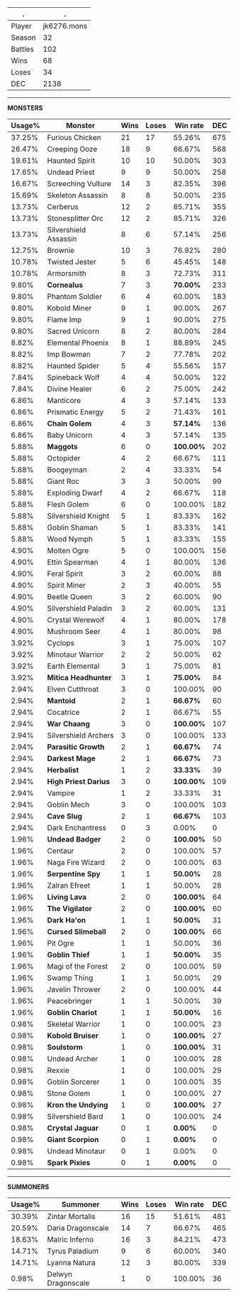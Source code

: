 .|.
|-|-
Player|jk6276.mons
Season|32
Battles|102
Wins|68
Loses|34
DEC|2138

---
**MONSTERS**

Usage%|Monster|Wins|Loses|Win rate|DEC|
-|-|-|-|-|-|
37.25%|Furious Chicken|21|17|55.26%|675|
26.47%|Creeping Ooze|18|9|66.67%|568|
19.61%|Haunted Spirit|10|10|50.00%|303|
17.65%|Undead Priest|9|9|50.00%|258|
16.67%|Screeching Vulture|14|3|82.35%|396|
15.69%|Skeleton Assassin|8|8|50.00%|235|
13.73%|Cerberus|12|2|85.71%|355|
13.73%|Stonesplitter Orc|12|2|85.71%|326|
13.73%|Silvershield Assassin|8|6|57.14%|256|
12.75%|Brownie|10|3|76.92%|280|
10.78%|Twisted Jester|5|6|45.45%|148|
10.78%|Armorsmith|8|3|72.73%|311|
9.80%|**Cornealus**|7|3|**70.00%**|233|
9.80%|Phantom Soldier|6|4|60.00%|183|
9.80%|Kobold Miner|9|1|90.00%|267|
9.80%|Flame Imp|9|1|90.00%|275|
9.80%|Sacred Unicorn|8|2|80.00%|284|
8.82%|Elemental Phoenix|8|1|88.89%|245|
8.82%|Imp Bowman|7|2|77.78%|202|
8.82%|Haunted Spider|5|4|55.56%|157|
7.84%|Spineback Wolf|4|4|50.00%|122|
7.84%|Divine Healer|6|2|75.00%|242|
6.86%|Manticore|4|3|57.14%|133|
6.86%|Prismatic Energy|5|2|71.43%|161|
6.86%|**Chain Golem**|4|3|**57.14%**|136|
6.86%|Baby Unicorn|4|3|57.14%|135|
5.88%|**Maggots**|6|0|**100.00%**|202|
5.88%|Octopider|4|2|66.67%|111|
5.88%|Boogeyman|2|4|33.33%|54|
5.88%|Giant Roc|3|3|50.00%|99|
5.88%|Exploding Dwarf|4|2|66.67%|118|
5.88%|Flesh Golem|6|0|100.00%|182|
5.88%|Silvershield Knight|5|1|83.33%|162|
5.88%|Goblin Shaman|5|1|83.33%|141|
5.88%|Wood Nymph|5|1|83.33%|155|
4.90%|Molten Ogre|5|0|100.00%|156|
4.90%|Ettin Spearman|4|1|80.00%|136|
4.90%|Feral Spirit|3|2|60.00%|88|
4.90%|Spirit Miner|2|3|40.00%|55|
4.90%|Beetle Queen|3|2|60.00%|90|
4.90%|Silvershield Paladin|3|2|60.00%|131|
4.90%|Crystal Werewolf|4|1|80.00%|178|
4.90%|Mushroom Seer|4|1|80.00%|98|
3.92%|Cyclops|3|1|75.00%|107|
3.92%|Minotaur Warrior|2|2|50.00%|62|
3.92%|Earth Elemental|3|1|75.00%|81|
3.92%|**Mitica Headhunter**|3|1|**75.00%**|84|
2.94%|Elven Cutthroat|3|0|100.00%|90|
2.94%|**Mantoid**|2|1|**66.67%**|60|
2.94%|Cocatrice|2|1|66.67%|55|
2.94%|**War Chaang**|3|0|**100.00%**|107|
2.94%|Silvershield Archers|3|0|100.00%|133|
2.94%|**Parasitic Growth**|2|1|**66.67%**|74|
2.94%|**Darkest Mage**|2|1|**66.67%**|73|
2.94%|**Herbalist**|1|2|**33.33%**|39|
2.94%|**High Priest Darius**|3|0|**100.00%**|109|
2.94%|Vampire|1|2|33.33%|31|
2.94%|Goblin Mech|3|0|100.00%|103|
2.94%|**Cave Slug**|2|1|**66.67%**|103|
2.94%|Dark Enchantress|0|3|0.00%|0|
1.96%|**Undead Badger**|2|0|**100.00%**|50|
1.96%|Centaur|2|0|100.00%|57|
1.96%|Naga Fire Wizard|2|0|100.00%|63|
1.96%|**Serpentine Spy**|1|1|**50.00%**|28|
1.96%|Zalran Efreet|1|1|50.00%|28|
1.96%|**Living Lava**|2|0|**100.00%**|64|
1.96%|**The Vigilator**|2|0|**100.00%**|60|
1.96%|**Dark Ha'on**|1|1|**50.00%**|31|
1.96%|**Cursed Slimeball**|2|0|**100.00%**|66|
1.96%|Pit Ogre|1|1|50.00%|36|
1.96%|**Goblin Thief**|1|1|**50.00%**|35|
1.96%|Magi of the Forest|2|0|100.00%|59|
1.96%|Swamp Thing|1|1|50.00%|29|
1.96%|Javelin Thrower|2|0|100.00%|44|
1.96%|Peacebringer|1|1|50.00%|39|
1.96%|**Goblin Chariot**|1|1|**50.00%**|16|
0.98%|Skeletal Warrior|1|0|100.00%|23|
0.98%|**Kobold Bruiser**|1|0|**100.00%**|27|
0.98%|**Soulstorm**|1|0|**100.00%**|31|
0.98%|Undead Archer|1|0|100.00%|28|
0.98%|Rexxie|1|0|100.00%|29|
0.98%|Goblin Sorcerer|1|0|100.00%|35|
0.98%|Stone Golem|1|0|100.00%|27|
0.98%|**Kron the Undying**|1|0|**100.00%**|27|
0.98%|Silvershield Bard|1|0|100.00%|24|
0.98%|**Crystal Jaguar**|0|1|**0.00%**|0|
0.98%|**Giant Scorpion**|0|1|**0.00%**|0|
0.98%|Undead Minotaur|0|1|0.00%|0|
0.98%|**Spark Pixies**|0|1|**0.00%**|0|

---
**SUMMONERS**

Usage%|Summoner|Wins|Loses|Win rate|DEC|
-|-|-|-|-|-|
30.39%|Zintar Mortalis|16|15|51.61%|481|
20.59%|Daria Dragonscale|14|7|66.67%|465|
18.63%|Malric Inferno|16|3|84.21%|473|
14.71%|Tyrus Paladium|9|6|60.00%|340|
14.71%|Lyanna Natura|12|3|80.00%|339|
0.98%|Delwyn Dragonscale|1|0|100.00%|36|
